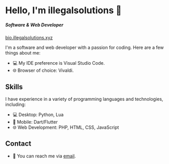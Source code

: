 # Hello, I'm illegalsolutions 👋
##### Software & Web Developer
[bio.illegalsolutions.xyz](https://bio.illegalsolutions.xyz)

I'm a software and web developer with a passion for coding. Here are a few things about me:

- 💻 My IDE preference is Visual Studio Code.
- 🌐 Browser of choice: Vivaldi.

## Skills

I have experience in a variety of programming languages and technologies, including:

- 💻 Desktop: Python, Lua
- 📱 Mobile: Dart/Flutter
- 🌐 Web Development: PHP, HTML, CSS, JavaScript


## Contact

- 📧 You can reach me via [email](mailto:contact.only1337.9cl7p@slmail.me).



 

<!-- ### Hi there 👋 -->

<!--
**Only1337/Only1337** is a ✨ _special_ ✨ repository because its `README.md` (this file) appears on your GitHub profile.

Here are some ideas to get you started:

- 🔭 I’m currently working on ...
- 🌱 I’m currently learning ...
- 👯 I’m looking to collaborate on ...
- 🤔 I’m looking for help with ...
- 💬 Ask me about ...
- 📫 How to reach me: ...
- 😄 Pronouns: ...
- ⚡ Fun fact: ...
-->
